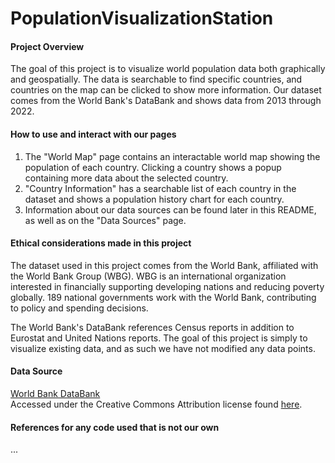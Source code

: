 # PopulationVisualizationStation

#### Project Overview  
The goal of this project is to visualize world population data both graphically and geospatially. The data is searchable to find specific countries, and countries on the map can be clicked to show more information. Our dataset comes from the World Bank's DataBank and shows data from 2013 through 2022. 

#### How to use and interact with our pages  
1. The "World Map" page contains an interactable world map showing the population of each country. Clicking a country shows a popup containing more data about the selected country.  
2. "Country Information" has a searchable list of each country in the dataset and shows a population history chart for each country.  
3. Information about our data sources can be found later in this README, as well as on the "Data Sources" page.  


#### Ethical considerations made in this project  
The dataset used in this project comes from the World Bank, affiliated with the World Bank Group (WBG). WBG is an international organization interested in financially supporting developing nations and reducing poverty globally. 189 national governments work with the World Bank, contributing to policy and spending decisions.  

The World Bank's DataBank references Census reports in addition to Eurostat and United Nations reports. The goal of this project is simply to visualize existing data, and as such we have not modified any data points.  

#### Data Source  
[World Bank DataBank](https://datacatalog.worldbank.org/public-licenses#cc-by)  
Accessed under the Creative Commons Attribution license found [here](https://datacatalog.worldbank.org/public-licenses#cc-by).  


#### References for any code used that is not our own  
...